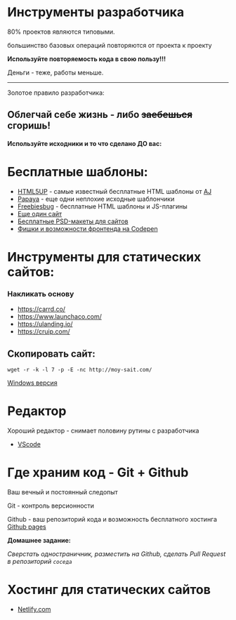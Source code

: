 # Инструменты разработчика

80% проектов являются типовыми.

большинство базовых операций повторяются от проекта к проекту

**Используйте повторяемость кода в свою пользу!!!**

Деньги - теже, работы меньше.


---

Золотое правило разработчика:

## **Облегчай себе жизнь - либо ~~заебешься~~ сгоришь!**

#### Используйте исходники и то что сделано ДО вас:

# Бесплатные шаблоны:
- [HTML5UP](https://html5up.net/) - самые известный бесплатные HTML шаблоны от [AJ](https://github.com/ajlkn)
- [Papaya](https://www.eatapapaya.com/) - еще одни неплохие исходные шаблончики
- [Freebiesbug](https://freebiesbug.com/code-stuff/) - бесплатные HTML шаблоны и JS-плагины
- [Еще один сайт](http://www.designstub.com/categories-projects/freebies/)
- [Бесплатные PSD-макеты для сайтов](https://psdrepo.com/tag/free-psd-website-templates/)
- [Фишки и возможности фронтенда на Codepen](https://codepen.io)


# Инструменты для статических сайтов:

### **Накликать основу**

 - https://carrd.co/
 - https://www.launchaco.com/
 - https://ulanding.io/
 - https://cruip.com/

## Скопировать сайт:

```
wget -r -k -l 7 -p -E -nc http://moy-sait.com/
```
[Windows версия](https://eternallybored.org/misc/wget/)

# Редактор
Хороший редактор - снимает половину рутины с разработчика

- [VScode](https://code.visualstudio.com/)

# Где храним код - Git + Github

Ваш вечный и постоянный следопыт

Git - контроль версионности

Github - ваш репозиторий кода и возможность бесплатного хостинга [Github pages](https://pages.github.com/)

**Домашнее задание:**

*Сверстать одностраничник, разместить на Github, сделать Pull Request в репозиторий `соседа`*


# Хостинг для статических сайтов

- [Netlify.com](https://www.netlify.com/)



